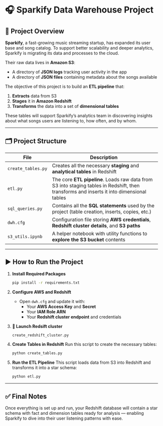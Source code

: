 
# 🎧 Sparkify Data Warehouse Project

## 📌 Project Overview

**Sparkify**, a fast-growing music streaming startup, has expanded its user base and song catalog. To support better scalability and deeper analytics, Sparkify is migrating its data and processes to the cloud.

Their raw data lives in **Amazon S3**:
- A directory of **JSON logs** tracking user activity in the app
- A directory of **JSON files** containing metadata about the songs available

The objective of this project is to build an **ETL pipeline** that:
1. **Extracts** data from S3
2. **Stages** it in **Amazon Redshift**
3. **Transforms** the data into a set of **dimensional tables**

These tables will support Sparkify’s analytics team in discovering insights about what songs users are listening to, how often, and by whom.

---

## 🗂️ Project Structure

| File | Description |
|------|-------------|
| `create_tables.py` | Creates all the necessary **staging** and **analytical tables** in Redshift |
| `etl.py` | The core **ETL pipeline**. Loads raw data from S3 into staging tables in Redshift, then transforms and inserts it into dimensional tables |
| `sql_queries.py` | Contains all the **SQL statements** used by the project (table creation, inserts, copies, etc.) |
| `dwh.cfg` | Configuration file storing **AWS credentials**, **Redshift cluster details**, and **S3 paths** |
| `s3_utils.ipynb` | A helper notebook with utility functions to **explore the S3 bucket** contents |

---

## ▶️ How to Run the Project

1. **Install Required Packages**
   ```bash
   pip install -r requirements.txt
   ```

2. **Configure AWS and Redshift**
   - Open `dwh.cfg` and update it with:
     - Your **AWS Access Key** and **Secret**
     - Your **IAM Role ARN**
     - Your **Redshift cluster endpoint** and credentials

3. **🚀 Launch Redsift cluster**
   ```bash
   create_redshift_cluster.py
   ```
4. **Create Tables in Redshift**
   Run this script to create the necessary tables:
   ```bash
   python create_tables.py
   ```

5. **Run the ETL Pipeline**
   This script loads data from S3 into Redshift and transforms it into a star schema:
   ```bash
   python etl.py
   ```

---

## ✅ Final Notes

Once everything is set up and run, your Redshift database will contain a star schema with fact and dimension tables ready for analysis — enabling Sparkify to dive into their user listening patterns with ease.
